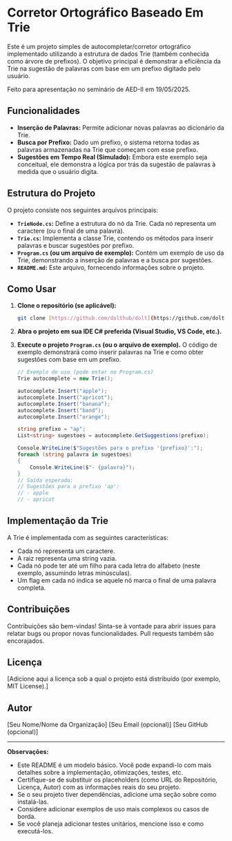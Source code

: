 #     Corretor Ortográfico Baseado Em Trie

Este é um projeto simples de autocompletar/corretor ortográfico implementado utilizando a estrutura de dados Trie (também conhecida como árvore de prefixos). O objetivo principal é demonstrar a eficiência da Trie na sugestão de palavras com base em um prefixo digitado pelo usuário.

Feito para apresentação no seminário de AED-II em 19/05/2025.

## Funcionalidades

* **Inserção de Palavras:** Permite adicionar novas palavras ao dicionário da Trie.
* **Busca por Prefixo:** Dado um prefixo, o sistema retorna todas as palavras armazenadas na Trie que começam com esse prefixo.
* **Sugestões em Tempo Real (Simulado):** Embora este exemplo seja conceitual, ele demonstra a lógica por trás da sugestão de palavras à medida que o usuário digita.

## Estrutura do Projeto

O projeto consiste nos seguintes arquivos principais:

* **`TrieNode.cs`:** Define a estrutura do nó da Trie. Cada nó representa um caractere (ou o final de uma palavra).
* **`Trie.cs`:** Implementa a classe Trie, contendo os métodos para inserir palavras e buscar sugestões por prefixo.
* **`Program.cs` (ou um arquivo de exemplo):** Contém um exemplo de uso da Trie, demonstrando a inserção de palavras e a busca por sugestões.
* **`README.md`:** Este arquivo, fornecendo informações sobre o projeto.

## Como Usar

1.  **Clone o repositório (se aplicável):**
    ```bash
    git clone [https://github.com/dolthub/dolt](https://github.com/dolthub/dolt)
    ```

2.  **Abra o projeto em sua IDE C# preferida (Visual Studio, VS Code, etc.).**

3.  **Execute o projeto `Program.cs` (ou o arquivo de exemplo).** O código de exemplo demonstrará como inserir palavras na Trie e como obter sugestões com base em um prefixo.

    ```csharp
    // Exemplo de uso (pode estar no Program.cs)
    Trie autocomplete = new Trie();

    autocomplete.Insert("apple");
    autocomplete.Insert("apricot");
    autocomplete.Insert("banana");
    autocomplete.Insert("band");
    autocomplete.Insert("orange");

    string prefixo = "ap";
    List<string> sugestoes = autocomplete.GetSuggestions(prefixo);

    Console.WriteLine($"Sugestões para o prefixo '{prefixo}':");
    foreach (string palavra in sugestoes)
    {
        Console.WriteLine($"- {palavra}");
    }
    // Saída esperada:
    // Sugestões para o prefixo 'ap':
    // - apple
    // - apricot
    ```

## Implementação da Trie

A Trie é implementada com as seguintes características:

* Cada nó representa um caractere.
* A raiz representa uma string vazia.
* Cada nó pode ter até um filho para cada letra do alfabeto (neste exemplo, assumindo letras minúsculas).
* Um flag em cada nó indica se aquele nó marca o final de uma palavra completa.

## Contribuições

Contribuições são bem-vindas\! Sinta-se à vontade para abrir issues para relatar bugs ou propor novas funcionalidades. Pull requests também são encorajados.

## Licença

[Adicione aqui a licença sob a qual o projeto está distribuído (por exemplo, MIT License).]

## Autor

[Seu Nome/Nome da Organização]
[Seu Email (opcional)]
[Seu GitHub (opcional)]

---

**Observações:**

* Este README é um modelo básico. Você pode expandi-lo com mais detalhes sobre a implementação, otimizações, testes, etc.
* Certifique-se de substituir os placeholders (como URL do Repositório, Licença, Autor) com as informações reais do seu projeto.
* Se o seu projeto tiver dependências, adicione uma seção sobre como instalá-las.
* Considere adicionar exemplos de uso mais complexos ou casos de borda.
* Se você planeja adicionar testes unitários, mencione isso e como executá-los.
